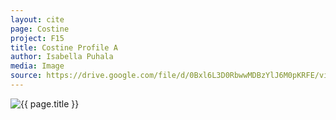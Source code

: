 ```yaml
---
layout: cite
page: Costine
project: F15
title: Costine Profile A
author: Isabella Puhala
media: Image
source: https://drive.google.com/file/d/0Bxl6L3D0RbwwMDBzYlJ6M0pKRFE/view?usp=sharing
---
```

![{{ page.title }}](/projects/F15/characters/costine/costineprofilea.jpg)
